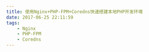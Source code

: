 ```yaml
---
title: 使用Nginx+PHP-FPM+Coredns快速搭建本地PHP开发环境
date: 2017-06-25 22:11:59
tags:
    - Nginx
    - PHP-FPM
    - Coredns
---
```

